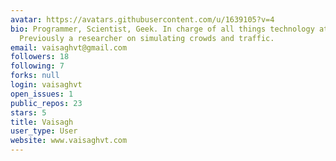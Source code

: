 ```yaml
---
avatar: https://avatars.githubusercontent.com/u/1639105?v=4
bio: Programmer, Scientist, Geek. In charge of all things technology at impress.ai;
  Previously a researcher on simulating crowds and traffic.
email: vaisaghvt@gmail.com
followers: 18
following: 7
forks: null
login: vaisaghvt
open_issues: 1
public_repos: 23
stars: 5
title: Vaisagh
user_type: User
website: www.vaisaghvt.com
---
```

